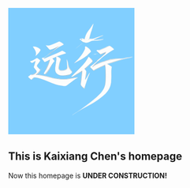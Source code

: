 [![Excusion_ConsHein](./excursion_conshein_references/excursion-conshein.png "Excusion_ConsHein")](https://excursion-conshein.github.io/)

## This is Kaixiang Chen's homepage

Now this homepage is **UNDER CONSTRUCTION!**
